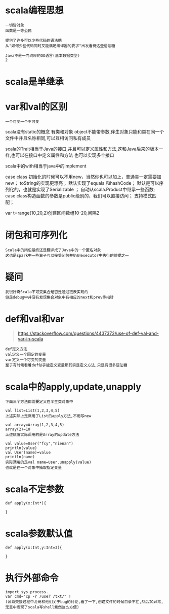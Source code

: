 # scala编程思想
    一切皆对象
    函数是一等公民
    
    提供了许多可以少些代码的语法糖
    从"如何少些代码同时又能满足编译器的要求"出发看待这些语法糖
    
    Java不是一门纯粹的OO语言(基本数据类型)
    2
# scala是单继承
# var和val的区别
    一个可变一个不可变
scala没有static的概念
有类和对象
object不能带参数,伴生对象只能和类在同一个文件中并且名称相同,可以互相访问私有成员

scala的Trait相当于Java的接口,并且可以定义属性和方法,这和Java后来的版本一样,也可以在接口中定义属性和方法
也可以实现多个接口

scala中的with相当于java中的implement

case class
初始化的时候可以不用new，当然你也可以加上，普通类一定需要加new；
toString的实现更漂亮；
默认实现了equals 和hashCode；
默认是可以序列化的，也就是实现了Serializable ；
自动从scala.Product中继承一些函数;
case class构造函数的参数是public级别的，我们可以直接访问；
支持模式匹配；


var t=range(10,20,2)创建区间数组10-20,间隔2

# 闭包和可序列化
    Scala中的闭包最终还是翻译成了Java中的一个匿名对象
    这也是spark中一些算子可以接受闭包并扔到executor中执行的前提之一
# 疑问
    我很好奇Scala不可变集合是否是通过链表实现的
    但是debug中并没有发现集合对象中有相应的next和prev等指针
# def和val和var
>https://stackoverflow.com/questions/4437373/use-of-def-val-and-var-in-scala

    def定义方法
    val定义一个固定的变量
    var定义一个可变的变量
    至于有时候看着def似乎能定义变量那其实是定义方法,只是有很多语法糖
# scala中的apply,update,unapply
    下面三个方法都需要定义在半生类对象中
    
    val list=List(1,2,3,4,5)
    上述实际上是调用了List的apply方法,不用写new
    
    val array=Array(1,2,3,4,5)
    array(2)=10
    上述赋值实际调用的是Array的update方法
    
    val value=User("fcy","nienan")
    println(value)
    val User(name)=value
    println(name)
    实际调用的是val name=User.unapply(value)
    也就是在一个对象中抽取指定变量
# scala不定参数
    def apply(x:Int*){
    
    }
# scala参数默认值
    def apply(x:Int,y:Int=3){
    
    }
# 执行外部命令
	import sys.process._
	var cmd="cp -r /user /txt/" !
	(源自交接过程中龙哥和他们关于bug的讨论,看了一下,创建文件的时候目录不在,然后IO异常,无意中发现了scala写shell竟然这么方便)